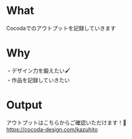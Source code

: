 # What
Cocodaでのアウトプットを記録していきます

# Why
・デザイン力を鍛えたい🖌<br>
・作品を記録していきたい

# Output
アウトプットはこちらからご確認いただけます！🎉<br>
https://cocoda-design.com/kazuhito
